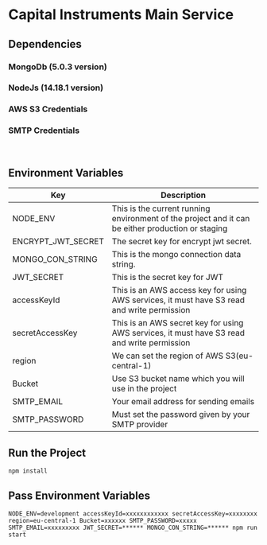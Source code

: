 # Capital Instruments Main Service

## Dependencies

### MongoDb (5.0.3 version)

### NodeJs (14.18.1 version)

### AWS S3 Credentials

### SMTP Credentials

<br>

## Environment Variables

| Key                | Description                                                                                       |
| ------------------ | ------------------------------------------------------------------------------------------------- |
| NODE_ENV           | This is the current running environment of the project and it can be either production or staging |
| ENCRYPT_JWT_SECRET | The secret key for encrypt jwt secret.                                                            |
| MONGO_CON_STRING   | This is the mongo connection data string.                                                         |
| JWT_SECRET         | This is the secret key for JWT                                                                    |
| accessKeyId        | This is an AWS access key for using AWS services, it must have S3 read and write permission       |
| secretAccessKey    | This is an AWS secret key for using AWS services, it must have S3 read and write permission       |
| region             | We can set the region of AWS S3(eu-central-1)                                                     |
| Bucket             | Use S3 bucket name which you will use in the project                                              |
| SMTP_EMAIL         | Your email address for sending emails                                                             |
| SMTP_PASSWORD      | Must set the password given by your SMTP provider                                                 |

## Run the Project

`npm install`

## Pass Environment Variables

`NODE_ENV=development accessKeyId=xxxxxxxxxxxx secretAccessKey=xxxxxxxx region=eu-central-1 Bucket=xxxxxx SMTP_PASSWORD=xxxxx SMTP_EMAIL=xxxxxxxxx JWT_SECRET=****** MONGO_CON_STRING=****** npm run start`
